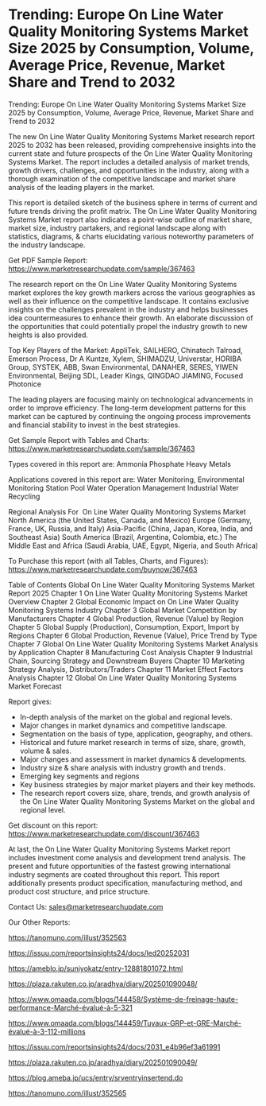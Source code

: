 # Trending: Europe On Line Water Quality Monitoring Systems Market Size 2025 by Consumption, Volume, Average Price, Revenue, Market Share and Trend to 2032
 Trending: Europe On Line Water Quality Monitoring Systems Market Size 2025 by Consumption, Volume, Average Price, Revenue, Market Share and Trend to 2032

The new On Line Water Quality Monitoring Systems Market research report 2025 to 2032 has been released, providing comprehensive insights into the current state and future prospects of the On Line Water Quality Monitoring Systems Market. The report includes a detailed analysis of market trends, growth drivers, challenges, and opportunities in the industry, along with a thorough examination of the competitive landscape and market share analysis of the leading players in the market.

This report is detailed sketch of the business sphere in terms of current and future trends driving the profit matrix. The On Line Water Quality Monitoring Systems Market report also indicates a point-wise outline of market share, market size, industry partakers, and regional landscape along with statistics, diagrams, & charts elucidating various noteworthy parameters of the industry landscape.

Get PDF Sample Report: https://www.marketresearchupdate.com/sample/367463

The research report on the On Line Water Quality Monitoring Systems market explores the key growth markers across the various geographies as well as their influence on the competitive landscape. It contains exclusive insights on the challenges prevalent in the industry and helps businesses idea countermeasures to enhance their growth. An elaborate discussion of the opportunities that could potentially propel the industry growth to new heights is also provided.

Top Key Players of the Market:
AppliTek, SAILHERO, Chinatech Talroad, Emerson Process, Dr A Kuntze, Xylem, SHIMADZU, Universtar, HORIBA Group, SYSTEK, ABB, Swan Environmental, DANAHER, SERES, YIWEN Environmental, Beijing SDL, Leader Kings, QINGDAO JIAMING, Focused Photonice


The leading players are focusing mainly on technological advancements in order to improve efficiency. The long-term development patterns for this market can be captured by continuing the ongoing process improvements and financial stability to invest in the best strategies.

Get Sample Report with Tables and Charts: https://www.marketresearchupdate.com/sample/367463

Types covered in this report are:
Ammonia
Phosphate
Heavy Metals


Applications covered in this report are:
Water Monitoring,
Environmental Monitoring Station
Pool Water Operation
Management Industrial Water Recycling


Regional Analysis For  On Line Water Quality Monitoring Systems Market
North America (the United States, Canada, and Mexico)
Europe (Germany, France, UK, Russia, and Italy)
Asia-Pacific (China, Japan, Korea, India, and Southeast Asia)
South America (Brazil, Argentina, Colombia, etc.)
The Middle East and Africa (Saudi Arabia, UAE, Egypt, Nigeria, and South Africa)

To Purchase this report (with all Tables, Charts, and Figures): https://www.marketresearchupdate.com/buynow/367463

Table of Contents
Global On Line Water Quality Monitoring Systems Market Report 2025
Chapter 1 On Line Water Quality Monitoring Systems Market Overview
Chapter 2 Global Economic Impact on On Line Water Quality Monitoring Systems Industry
Chapter 3 Global Market Competition by Manufacturers
Chapter 4 Global Production, Revenue (Value) by Region
Chapter 5 Global Supply (Production), Consumption, Export, Import by Regions
Chapter 6 Global Production, Revenue (Value), Price Trend by Type
Chapter 7 Global On Line Water Quality Monitoring Systems Market Analysis by Application
Chapter 8 Manufacturing Cost Analysis
Chapter 9 Industrial Chain, Sourcing Strategy and Downstream Buyers
Chapter 10 Marketing Strategy Analysis, Distributors/Traders
Chapter 11 Market Effect Factors Analysis
Chapter 12 Global On Line Water Quality Monitoring Systems Market Forecast

Report gives:

- In-depth analysis of the market on the global and regional levels.
- Major changes in market dynamics and competitive landscape.
- Segmentation on the basis of type, application, geography, and others.
- Historical and future market research in terms of size, share, growth, volume & sales.
- Major changes and assessment in market dynamics & developments.
- Industry size & share analysis with industry growth and trends.
- Emerging key segments and regions
- Key business strategies by major market players and their key methods.
- The research report covers size, share, trends, and growth analysis of the On Line Water Quality Monitoring Systems Market on the global and regional level.

Get discount on this report: https://www.marketresearchupdate.com/discount/367463

At last, the On Line Water Quality Monitoring Systems Market report includes investment come analysis and development trend analysis. The present and future opportunities of the fastest growing international industry segments are coated throughout this report. This report additionally presents product specification, manufacturing method, and product cost structure, and price structure.

Contact Us:
sales@marketresearchupdate.com

Our Other Reports:

https://tanomuno.com/illust/352563

https://issuu.com/reportsinsights24/docs/led20252031

https://ameblo.jp/suniyokatz/entry-12881801072.html

https://plaza.rakuten.co.jp/aradhya/diary/202501090048/

https://www.omaada.com/blogs/144458/Système-de-freinage-haute-performance-Marché-évalué-à-5-321

https://www.omaada.com/blogs/144459/Tuyaux-GRP-et-GRE-Marché-évalué-à-3-112-millions

https://issuu.com/reportsinsights24/docs/2031_e4b96ef3a61991

https://plaza.rakuten.co.jp/aradhya/diary/202501090049/

https://blog.ameba.jp/ucs/entry/srventryinsertend.do

https://tanomuno.com/illust/352565
